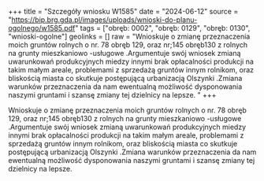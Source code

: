 +++
title = "Szczegóły wniosku W1585"
date = "2024-06-12"
source = "https://bip.brg.gda.pl/images/uploads/wnioski-do-planu-ogolnego/w1585.pdf"
tags = ["obręb: 0002", "obręb: 0129", "obręb: 0130", "wnioski-ogolne"]
geolinks = []
raw = "Wnioskuje o zmianę przeznaczenia moich gruntów rolnych o nr. 78 obręb 129, oraz nr;145 obręb130 z rolnych na grunty mieszkaniowo -usługowe .Argumentuje swój wniosek zmianą uwarunkowań produkcyjnych miedzy innymi brak opłacalności produkcji na takim małym areale, problemami z sprzedażą gruntów innym rolnikom, oraz bliskością miasta co skutkuje postępującą urbanizacją Olszynki .Zmiana warunków przeznaczenia da nam ewentualną możliwość dysponowania naszymi gruntami i szansę zmiany tej dzielnicy na lepsze. "
+++

Wnioskuje o zmianę przeznaczenia moich gruntów rolnych o nr. 78 obręb 129, oraz
nr;145 obręb130 z rolnych na grunty mieszkaniowo -usługowe .Argumentuje swój wniosek
zmianą uwarunkowań produkcyjnych miedzy innymi brak opłacalności produkcji na takim małym
areale, problemami z sprzedażą gruntów innym rolnikom, oraz bliskością miasta co skutkuje
postępującą urbanizacją Olszynki .Zmiana warunków przeznaczenia da nam ewentualną
możliwość dysponowania naszymi gruntami i szansę zmiany tej dzielnicy na lepsze.



